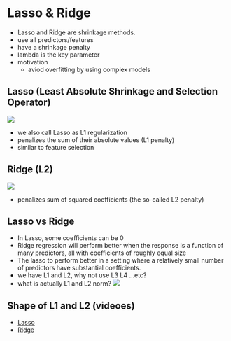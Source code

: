 # Lasso & Ridge
- Lasso and Ridge are shrinkage methods.
- use all predictors/features
- have a shrinkage penalty
- lambda is the key parameter
- motivation
  - aviod overfitting by using complex models

## Lasso (Least Absolute Shrinkage and Selection Operator)
![](https://cdn.mathpix.com/snip/images/t_Dvu6LQ7aKuNYUGcinnD4gQDkKTJLYylGSsVZewVyI.original.fullsize.png)
- we also call Lasso as L1 regularization
- penalizes the sum of their absolute values (L1 penalty)
- similar to feature selection

## Ridge (L2)
![](https://cdn.mathpix.com/snip/images/6So22RakzVd4dEeBl4PYNHWVXfIsRpoNJQj0dwP3isM.original.fullsize.png)
- penalizes sum of squared coefficients (the so-called L2 penalty)

## Lasso vs Ridge
- In Lasso, some coefficients can be 0 
- Ridge regression will perform better when the response is a function of many predictors, all with coefficients of roughly equal size
- The lasso to perform better in a setting where a relatively small number of predictors have substantial coefficients.
- we have L1 and L2, why not use L3 L4 ...etc?
- what is actually L1 and L2 norm?
![](https://cdn.mathpix.com/snip/images/CKDvc-0dH7hddnuHEbqdS-H0rlPdW2E8L4NzMNJoC9g.original.fullsize.png)

## Shape of L1 and L2 (videoes)
- [Lasso](https://youtu.be/jbwSCwoT51M)
- [Ridge](https://youtu.be/5asL5Eq2x0A)

